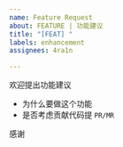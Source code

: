 ```yaml
---
name: Feature Request
about: FEATURE | 功能建议
title: "[FEAT] "
labels: enhancement
assignees: 4ra1n

---
```


欢迎提出功能建议

- 为什么要做这个功能
- 是否考虑贡献代码提 `PR/MR`

感谢
